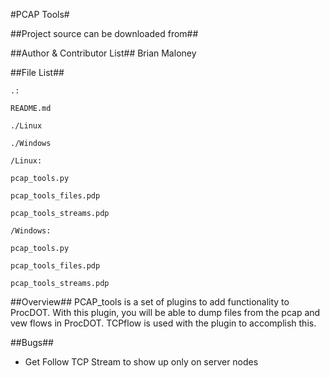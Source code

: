 #PCAP Tools#

##Project source can be downloaded from##

##Author & Contributor List##
Brian Maloney

##File List##
```
.:

README.md

./Linux

./Windows
```
```
/Linux:

pcap_tools.py

pcap_tools_files.pdp

pcap_tools_streams.pdp
```
```
/Windows:

pcap_tools.py

pcap_tools_files.pdp

pcap_tools_streams.pdp
```

##Overview##
PCAP_tools is a set of plugins to add functionality to ProcDOT. With this plugin, you will be able to dump files from the pcap and vew flows in ProcDOT. TCPflow is used with the plugin to accomplish this. 

##Bugs##
* Get Follow TCP Stream to show up only on server nodes

